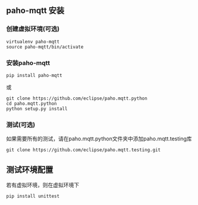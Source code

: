 ## paho-mqtt 安装

### 创建虚拟环境(可选)

```shell
virtualenv paho-mqtt
source paho-mqtt/bin/activate
```

### 安装paho-mqtt

```shell
pip install paho-mqtt
```

或

```shell
git clone https://github.com/eclipse/paho.mqtt.python
cd paho.mqtt.python
python setup.py install
```

### 测试(可选)

如果需要所有的测试，请在paho.mqtt.python文件夹中添加paho.mqtt.testing库
```shell
git clone https://github.com/eclipse/paho.mqtt.testing.git
```

## 测试环境配置

若有虚拟环境，则在虚拟环境下

```shell
pip install unittest
```
